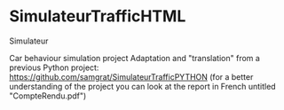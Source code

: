 # SimulateurTrafficHTML
Simulateur

Car behaviour simulation project
Adaptation and "translation" from a previous Python project:
https://github.com/samgrat/SimulateurTrafficPYTHON 
(for a better understanding of the project you can look at the report in French untitled "CompteRendu.pdf")
